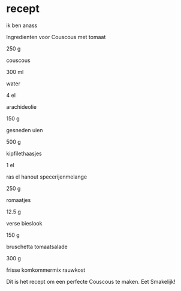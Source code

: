 # recept
ik ben anass

Ingredienten voor Couscous met tomaat

250 g

couscous

300 ml

water

4 el

arachideolie

150 g

gesneden uien

500 g

kipfilethaasjes

1 el

ras el hanout specerijenmelange

250 g

romaatjes

12.5 g

verse bieslook

150 g

bruschetta tomaatsalade

300 g

frisse komkommermix rauwkost

Dit is het recept om een perfecte Couscous te maken.
Eet Smakelijk!
